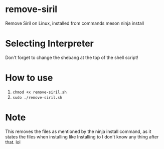 # remove-siril
Remove Siril on Linux, installed from commands meson ninja install

# Selecting Interpreter
Don't forget to change the shebang at the top of the shell script!

# How to use
1. ```chmod +x remove-siril.sh```
2. ```sudo ./remove-siril.sh```

# Note
This removes the files as mentioned by the ninja install command, as it
states the files when installing like
Installing <this> to <that>
I don't know any thing after that. lol
